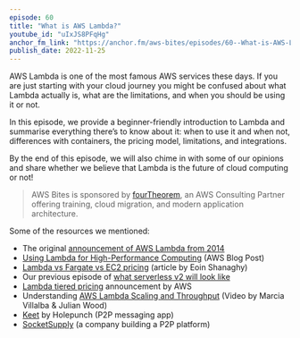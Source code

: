 ```yaml
---
episode: 60
title: "What is AWS Lambda?"
youtube_id: "uIxJS8PFqHg"
anchor_fm_link: "https://anchor.fm/aws-bites/episodes/60--What-is-AWS-Lambda-e1r7jas"
publish_date: 2022-11-25
---
```


AWS Lambda is one of the most famous AWS services these days. If you are just starting with your cloud journey you might be confused about what Lambda actually is, what are the limitations, and when you should be using it or not.

In this episode, we provide a beginner-friendly introduction to Lambda and summarise everything there’s to know about it: when to use it and when not, differences with containers, the pricing model, limitations, and integrations.

By the end of this episode, we will also chime in with some of our opinions and share whether we believe that Lambda is the future of cloud computing or not! 

> AWS Bites is sponsored by [fourTheorem](https://fourtheorem.com/), an AWS Consulting Partner offering training, cloud migration, and modern application architecture.

Some of the resources we mentioned:

- The original [announcement of AWS Lambda from 2014](https://aws.amazon.com/about-aws/whats-new/2014/11/13/introducing-aws-lambda/)
- [Using Lambda for High-Performance Computing](https://aws.amazon.com/blogs/hpc/a-serverless-architecture-for-high-performance-financial-modelling/) (AWS Blog Post)
- [Lambda vs Fargate vs EC2 pricing](https://fourtheorem.com/why-aws-lambda-pricing-has-to-change-for-the-enterprise/) (article by Eoin Shanaghy)
- Our previous episode of [what serverless v2 will look like](https://awsbites.com/59-what-will-serverless-2-0-look-like/) 
- [Lambda tiered pricing](https://aws.amazon.com/blogs/compute/introducing-tiered-pricing-for-aws-lambda/) announcement by AWS
- Understanding [AWS Lambda Scaling and Throughput](https://www.youtube.com/watch?v=wenqZqNOVZw) (Video by Marcia Villalba & Julian Wood)
- [Keet](https://keet.io/) by Holepunch (P2P messaging app)
- [SocketSupply](https://socketsupply.co/) (a company building a P2P platform)
